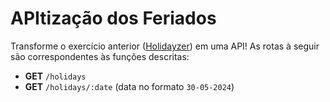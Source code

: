 # APItização dos Feriados

Transforme o exercício anterior ([Holidayzer](https://github.com/lcfernandez/driven-entrega1-aceleracao-java/tree/main/Holidayzer)) em uma API! As rotas à seguir são correspondentes às funções descritas:

- **GET** `/holidays`
- **GET** `/holidays/:date` (data no formato `30-05-2024`)
